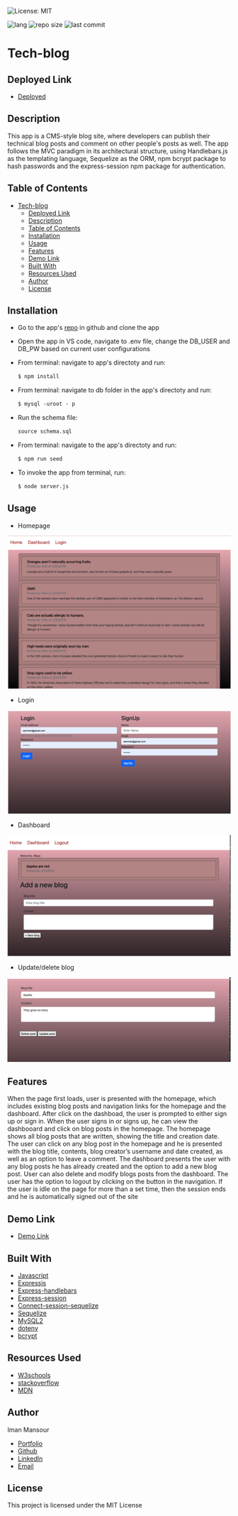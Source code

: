 ![License: MIT](https://img.shields.io/badge/License-MIT-yellow.svg)

![lang](https://img.shields.io/github/languages/top/imanmansour86/tech-blog)
![repo size](https://img.shields.io/github/repo-size/imanmansour86/tech-blog)
![last commit](https://img.shields.io/github/last-commit/imanmansour86/tech-blog)

# Tech-blog

## Deployed Link

- [Deployed](https://quiet-mesa-73726.herokuapp.com/)

## Description

This app is a CMS-style blog site, where developers can publish their technical blog posts and comment on other people's posts as well. The app follows the MVC paradigm in its architectural structure, using Handlebars.js as the templating language, Sequelize as the ORM, npm bcrypt package to hash passwords and the express-session npm package for authentication.

## Table of Contents

- [Tech-blog](#tech-blog)
  - [Deployed Link](#deployed-link)
  - [Description](#description)
  - [Table of Contents](#table-of-contents)
  - [Installation](#installation)
  - [Usage](#usage)
  - [Features](#features)
  - [Demo Link](#demo-link)
  - [Built With](#built-with)
  - [Resources Used](#resources-used)
  - [Author](#author)
  - [License](#license)

## Installation

- Go to the app's [repo](https://github.com/imanmansour86/tech-blog) in github and clone the app
- Open the app in VS code, navigate to .env file, change the DB_USER and DB_PW based on current user configurations
- From terminal: navigate to app's directoty and run:

  ```md
  $ npm install
  ```

- From terminal: navigate to db folder in the app's directoty and run:

  ```md
  $ mysql -uroot - p
  ```

- Run the schema file:

  ```md
  source schema.sql
  ```

- From terminal: navigate to the app's directoty and run:

  ```md
  $ npm run seed
  ```

- To invoke the app from terminal, run:

  ```md
  $ node server.js
  ```

## Usage

- Homepage

![Homepage](/images/homepage.png)

- Login

![Login](/images/login.png)

- Dashboard

![Dashboard](/images/dashboard.png)

- Update/delete blog

![Update-delete](/images/update.png)

## Features

When the page first loads, user is presented with the homepage, which includes existing blog posts and navigation links for the homepage and the dashboard. After click on the dashboad, the user is prompted to either sign up or sign in. When the user signs in or signs up, he can view the dashbooard and click on blog posts in the homepage. The homepage shows all blog posts that are written, showing the title and creation date. The user can click on any blog post in the homepage and he is presented with the blog title, contents, blog creator’s username and date created, as well as an option to leave a comment. The dashboard presents the user with any blog posts he has already created and the option to add a new blog post. User can also delete and modify blogs posts from the dashboard. The user has the option to logout by clicking on the button in the navigation. If the user is idle on the page for more than a set time, then the session ends and he is automatically signed out of the site

## Demo Link

- [Demo Link](https://watch.screencastify.com/v/kjrArC1r7m6RZ7GdfiC9)

## Built With

- [Javascript](https://developer.mozilla.org/en-US/docs/Web/JavaScript)
- [Expressjs](https://expressjs.com/)
- [Express-handlebars](https://www.npmjs.com/package/express-handlebars)
- [Express-session](https://www.npmjs.com/package/express-session)
- [Connect-session-sequelize](https://www.npmjs.com/package/connect-session-sequelize)
- [Sequelize](https://sequelize.org/)
- [MySQL2](https://www.npmjs.com/package/mysql2)
- [dotenv](https://www.npmjs.com/package/dotenv)
- [bcrypt](https://www.npmjs.com/package/bcrypt)

## Resources Used

- [W3schools](https://www.w3schools.com)
- [stackoverflow](https://stackoverflow.com)
- [MDN](https://developer.mozilla.org/en-US/docs/Web/CSS)

## Author

Iman Mansour

- [Portfolio](https://imanmansour86.github.io/new-portfolio/)
- [Github](https://github.com/imanmansour86)
- [LinkedIn](https://www.linkedin.com/in/iman-mansour-51391515/)
- [Email](mailto:imanmansour86@gmail.com)

## License

This project is licensed under the MIT License

